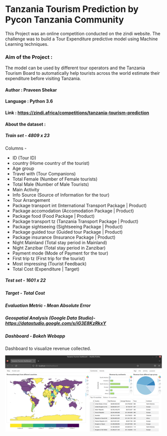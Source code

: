 
# Tanzania Tourism Prediction by Pycon Tanzania Community

This Project was an online competition conducted on the zindi website. The challenge was to build a Tour Expenditure predictive model using Machine Learning techniques.

### Aim of the Project : 

The model can be used by different tour operators and the Tanzania Tourism Board to automatically help tourists across the world estimate their expenditure before visiting Tanzania.

#### Author : Praveen Shekar

#### Language : Python 3.6

#### Link : https://zindi.africa/competitions/tanzania-tourism-prediction

#### About the dataset :

##### Train set - 4809 x  23

Columns -

- ID (Tour ID)
- country (Home country of the tourist)
- Age group 
- Travel with (Tour Companions)
- Total Female (Number of Female tourists)
- Total Male (Number of Male Tourists)
- Main Activity
- Info Source (Source of Information for the tour)
- Tour Arrangement
- Package transport int (International Transport Package | Product)
- Package accomodation (Accomodation Package | Product)
- Package food (Food Package | Product)
- Package transport tz (Tanzania Transport Package | Product)
- Package sightseeing (Sightseeing Package | Product)
- Package guided tour (Guided tour Package | Product)
- Package insurance (Insurance Package | Product)
- Night Mainland (Total stay period in Mainland)
- Night Zanzibar (Total stay period in Zanzibar)
- Payment mode (Mode of Payment for the tour)
- First trip tz (First trip for the tourist)
- Most impressing (Tourist Feedback)
- Total Cost (Expenditure | Target)

##### Test set - 1601 x 22

##### Target - Total Cost

##### Evaluation Metric - Mean Absolute Error

##### Geospatial Analysis (Google Data Studio)- https://datastudio.google.com/s/iG3E8KzRkxY

##### Dashboard - Bokeh Webapp

Dashboard to visualize revenue collected.

![db image](tnz_dashboard.png)
